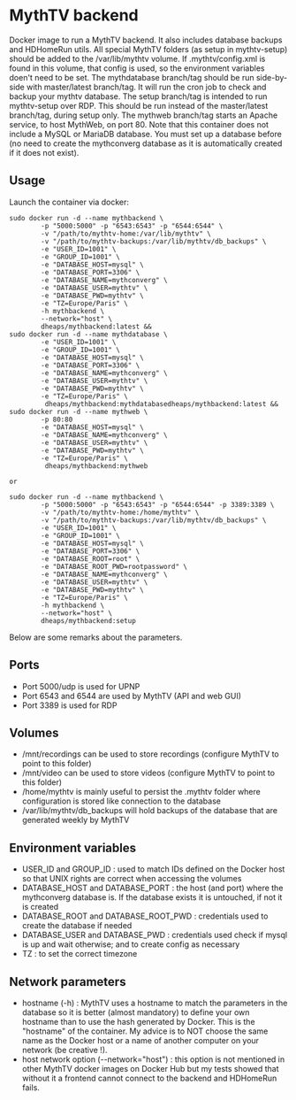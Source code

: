 MythTV backend
==============

Docker image to run a MythTV backend. It also includes database backups and HDHomeRun utils.
All special MythTV folders (as setup in mythtv-setup) should be added to the /var/lib/mythtv volume. If .mythtv/config.xml is found in this volume, that config is used, so the environment variables doen't need to be set. 
The mythdatabase branch/tag should be run side-by-side with master/latest branch/tag. It will run the cron job to check and backup your mythtv database.
The setup branch/tag is intended to run mythtv-setup over RDP. This should be run instead of the master/latest branch/tag, during setup only. 
The mythweb branch/tag starts an Apache service, to host MythWeb, on port 80.
Note that this container does not include a MySQL or MariaDB database. You must set up a database before (no need to create the mythconverg database as it is automatically created if it does not exist).

## Usage

Launch the container via docker:
```
sudo docker run -d --name mythbackend \
        -p "5000:5000" -p "6543:6543" -p "6544:6544" \
        -v "/path/to/mythtv-home:/var/lib/mythtv" \
        -v "/path/to/mythtv-backups:/var/lib/mythtv/db_backups" \
        -e "USER_ID=1001" \
        -e "GROUP_ID=1001" \
        -e "DATABASE_HOST=mysql" \
        -e "DATABASE_PORT=3306" \
        -e "DATABASE_NAME=mythconverg" \
        -e "DATABASE_USER=mythtv" \
        -e "DATABASE_PWD=mythtv" \
        -e "TZ=Europe/Paris" \
        -h mythbackend \
        --network="host" \
        dheaps/mythbackend:latest &&
sudo docker run -d --name mythdatabase \
        -e "USER_ID=1001" \
        -e "GROUP_ID=1001" \
        -e "DATABASE_HOST=mysql" \
        -e "DATABASE_PORT=3306" \
        -e "DATABASE_NAME=mythconverg" \
        -e "DATABASE_USER=mythtv" \
        -e "DATABASE_PWD=mythtv" \
        -e "TZ=Europe/Paris" \
		 dheaps/mythbackend:mythdatabasedheaps/mythbackend:latest &&
sudo docker run -d --name mythweb \
		-p 80:80
        -e "DATABASE_HOST=mysql" \
        -e "DATABASE_NAME=mythconverg" \
        -e "DATABASE_USER=mythtv" \
        -e "DATABASE_PWD=mythtv" \
        -e "TZ=Europe/Paris" \
		 dheaps/mythbackend:mythweb
		 
or

sudo docker run -d --name mythbackend \
        -p "5000:5000" -p "6543:6543" -p "6544:6544" -p 3389:3389 \
        -v "/path/to/mythtv-home:/home/mythtv" \
        -v "/path/to/mythtv-backups:/var/lib/mythtv/db_backups" \
        -e "USER_ID=1001" \
        -e "GROUP_ID=1001" \
        -e "DATABASE_HOST=mysql" \
        -e "DATABASE_PORT=3306" \
        -e "DATABASE_ROOT=root" \
        -e "DATABASE_ROOT_PWD=rootpassword" \
        -e "DATABASE_NAME=mythconverg" \
        -e "DATABASE_USER=mythtv" \
        -e "DATABASE_PWD=mythtv" \
        -e "TZ=Europe/Paris" \
        -h mythbackend \
        --network="host" \
        dheaps/mythbackend:setup
```

Below are some remarks about the parameters.

## Ports

* Port 5000/udp is used for UPNP
* Port 6543 and 6544 are used by MythTV (API and web GUI)
* Port 3389 is used for RDP

## Volumes

* /mnt/recordings can be used to store recordings (configure MythTV to point to this folder)
* /mnt/video can be used to store videos (configure MythTV to point to this folder)
* /home/mythtv is mainly useful to persist the .mythtv folder where configuration is stored like connection to the database
* /var/lib/mythtv/db_backups will hold backups of the database that are generated weekly by MythTV

## Environment variables

* USER_ID and GROUP_ID : used to match IDs defined on the Docker host so that UNIX rights are correct when accessing the volumes
* DATABASE_HOST and DATABASE_PORT : the host (and port) where the mythconverg database is. If the database exists it is untouched, if not it is created
* DATABASE_ROOT and DATABASE_ROOT_PWD : credentials used to create the database if needed
* DATABASE_USER and DATABASE_PWD : credentials used check if mysql is up and wait otherwise; and to create config as necessary 
* TZ : to set the correct timezone

## Network parameters

* hostname (-h) : MythTV uses a hostname to match the parameters in the database so it is better (almost mandatory) to define your own hostname than to use the hash generated by Docker. This is the "hostname" of the container. My advice is to NOT choose the same name as the Docker host or a name of another computer on your network (be creative !).
* host network option (--network="host") : this option is not mentioned in other MythTV docker images on Docker Hub but my tests showed that without it a frontend cannot connect to the backend and HDHomeRun fails.
